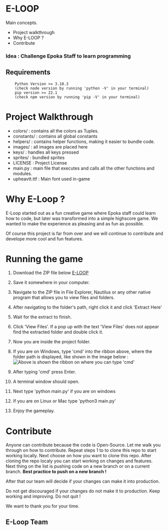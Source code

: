 # E-LOOP
Main concepts.

- Project walkthrough
- Why E-LOOP ? 
- Contribute

### Idea : Challenge Epoka Staff to learn programming

## Requirements
		Python Version >= 3.10.3
		(check node version by running 'python -V' in your terminal)
		pip version >= 22.1
		(check npm version by running 'pip -V' in your terminal)

# Project Walkthrough 

- colors/ : contains all the colors as Tuples.
- constants/ : contains all global constants
- helpers/ : contains helper functions, making it easier to bundle code.
- images/ : all images are placed here
- keys/ : handles all keys pressed
- sprites/ : bundled sprites
- LICENSE : Project License
- main.py : main file that executes and calls all the other functions and modules.
- upheavtt.ttf : Main font used in-game

# Why E-Loop ?
E-Loop started out as a fun creative game where Epoka staff could learn how to code, but later was transformed into a simple highscore game.
We wanted to make the experience as pleasing and as fun as possible.

Of course this project is far from over and we will continue to contribute and develope more cool and fun features.

# Running the game

 1.  Download the ZIP file below
 [E-LOOP](https://github.com/AlviDervishaj/E-Loop/archive/refs/heads/Animation_Rockets.zip)
2. Save it somewhere in your computer.
3. Navigate to the ZIP file in File Explorer, Nautilus or any other native program that allows you to view files and folders.
4. After navigating to the folder's path, right click it and click 'Extract Here'
5. Wait for the extract to finish.
6. Click 'View Files'. If a pop up with the text 'View Files' does not appear find the extracted folder and double click it.
7. Now you are inside the project folder.
8. If you are on Windows, type 'cmd' into the ribbon above, where the folder path is displayed, like shown in the image below :
![Above is shown the ribbon on where you can type 'cmd'](https://i2.wp.com/www.nextofwindows.com/wp-content/uploads/2015/07/File-Explorer-Quick-Access-600x360.png)

9. After typing 'cmd' press Enter.
10.  A terminal window should open.
11. Next type 'python main.py' if you are on windows
12. If you are on Linux or Mac type 'python3 main.py'
13. Enjoy the gameplay. 

# Contribute
Anyone can contribute because the code is Open-Source.
Let me walk you through on how to contribute.
Repeat steps 1 to  to clone this repo to start working locally.
Next choose on how you want to clone this repo.
After cloning the repo localy you can start working on changes and features.
Next thing on the list is pushing code on a new branch or on a current branch.
**Best practice to push on a new branch !**

After that our team will decide if your changes can make it into production.

Do not get discouraged if your changes do not make it to production. Keep working and improving. Do not quit !

We want to thank you for your time.

##  E-Loop Team 
